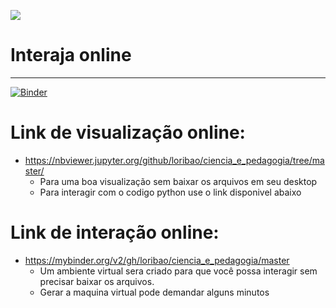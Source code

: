 ![](./imagens/notbook_tempo_relativo.gif)

# Interaja online

<hr>

[![Binder](https://mybinder.org/badge_logo.svg)](https://mybinder.org/v2/gh/loribao/ciencia_e_pedagogia/master)


# Link de visualização online:
- https://nbviewer.jupyter.org/github/loribao/ciencia_e_pedagogia/tree/master/
    - Para uma boa visualização sem baixar os arquivos em seu desktop 
    - Para interagir com o codigo python use o link disponivel abaixo 


# Link de interação online:

- https://mybinder.org/v2/gh/loribao/ciencia_e_pedagogia/master
    - Um ambiente virtual sera criado para que você possa interagir sem precisar baixar os arquivos.
    - Gerar a maquina virtual pode demandar alguns minutos
